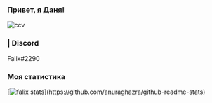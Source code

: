 ### Привет, я Даня!

![ccv](https://user-images.githubusercontent.com/118070059/201486097-0efb3f28-6fa5-44ab-b84c-50394b1038e9.jpg)

### | Discord

Falix#2290

### Моя статистика

[![falix stats]([https://github-readme-stats.vercel.app/api?username=anuraghazra](https://github-readme-stats.vercel.app/api?username=falixkamishin&show_icons=true&theme=rose_pine))](https://github.com/anuraghazra/github-readme-stats)
